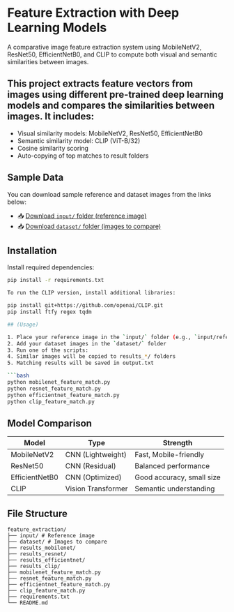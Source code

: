 # Feature Extraction with Deep Learning Models

A comparative image feature extraction system using MobileNetV2, ResNet50, EfficientNetB0, and CLIP to compute both visual and semantic similarities between images.

## This project extracts feature vectors from images using different pre-trained deep learning models and compares the similarities between images. It includes:

- Visual similarity models: MobileNetV2, ResNet50, EfficientNetB0
- Semantic similarity model: CLIP (ViT-B/32)
- Cosine similarity scoring
- Auto-copying of top matches to result folders

## Sample Data

You can download sample reference and dataset images from the links below:

- 📥 [Download `input/` folder (reference image)](https://drive.google.com/drive/folders/1n3GDFoQeQnrIUr1jWmqPmk-Ma1oX2laO?usp=sharing)
- 📥 [Download `dataset/` folder (images to compare)](https://drive.google.com/drive/folders/1VcItX9HWAGZfJxiO_DKOUbtOPEcAq0lZ?usp=sharing)


## Installation

Install required dependencies:

```bash
pip install -r requirements.txt

To run the CLIP version, install additional libraries:

pip install git+https://github.com/openai/CLIP.git
pip install ftfy regex tqdm

## (Usage)

1. Place your reference image in the `input/` folder (e.g., `input/reference.jpg`)
2. Add your dataset images in the `dataset/` folder
3. Run one of the scripts:
4. Similar images will be copied to results_*/ folders
5. Matching results will be saved in output.txt

```bash
python mobilenet_feature_match.py
python resnet_feature_match.py
python efficientnet_feature_match.py
python clip_feature_match.py
```

## Model Comparison

| Model          | Type               | Strength                  |
|----------------|--------------------|---------------------------|
| MobileNetV2    | CNN (Lightweight)  | Fast, Mobile-friendly     |
| ResNet50       | CNN (Residual)     | Balanced performance      |
| EfficientNetB0 | CNN (Optimized)    | Good accuracy, small size |
| CLIP           | Vision Transformer | Semantic understanding    |

## File Structure
```
feature_extraction/
├── input/ # Reference image
├── dataset/ # Images to compare
├── results_mobilenet/
├── results_resnet/
├── results_efficientnet/
├── results_clip/
├── mobilenet_feature_match.py
├── resnet_feature_match.py
├── efficientnet_feature_match.py
├── clip_feature_match.py
├── requirements.txt
└── README.md
```
